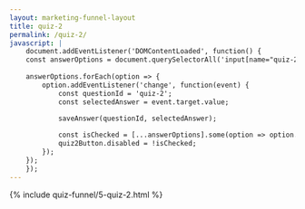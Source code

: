 ```yaml
---
layout: marketing-funnel-layout
title: quiz-2
permalink: /quiz-2/
javascript: |
    document.addEventListener('DOMContentLoaded', function() {
    const answerOptions = document.querySelectorAll('input[name="quiz-2"]');
    
    answerOptions.forEach(option => {
        option.addEventListener('change', function(event) {
            const questionId = 'quiz-2';
            const selectedAnswer = event.target.value;
            
            saveAnswer(questionId, selectedAnswer);

            const isChecked = [...answerOptions].some(option => option.checked);
            quiz2Button.disabled = !isChecked;
        });
    });
    });
---
```


{% include quiz-funnel/5-quiz-2.html %}
